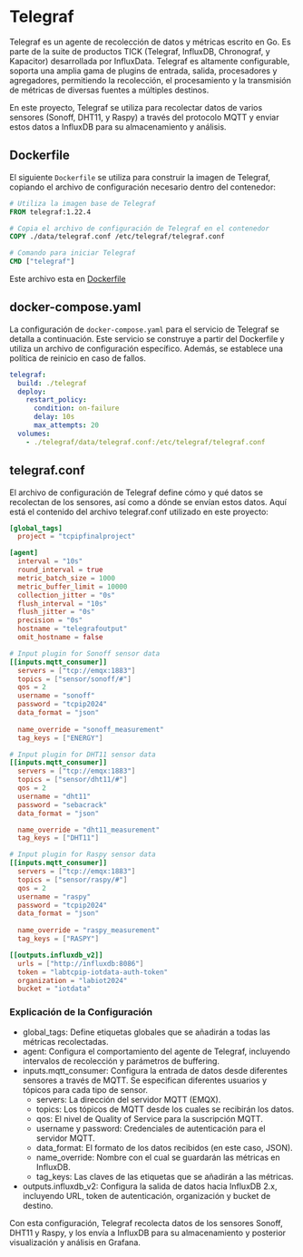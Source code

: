# Telegraf
Telegraf es un agente de recolección de datos y métricas escrito en Go. Es parte de la suite de productos TICK (Telegraf, InfluxDB, Chronograf, y Kapacitor) desarrollada por InfluxData. Telegraf es altamente configurable, soporta una amplia gama de plugins de entrada, salida, procesadores y agregadores, permitiendo la recolección, el procesamiento y la transmisión de métricas de diversas fuentes a múltiples destinos.

En este proyecto, Telegraf se utiliza para recolectar datos de varios sensores (Sonoff, DHT11, y Raspy) a través del protocolo MQTT y enviar estos datos a InfluxDB para su almacenamiento y análisis.

## Dockerfile
El siguiente `Dockerfile` se utiliza para construir la imagen de Telegraf, copiando el archivo de configuración necesario dentro del contenedor:

```dockerfile
# Utiliza la imagen base de Telegraf
FROM telegraf:1.22.4

# Copia el archivo de configuración de Telegraf en el contenedor
COPY ./data/telegraf.conf /etc/telegraf/telegraf.conf

# Comando para iniciar Telegraf
CMD ["telegraf"]
```
Este archivo esta en [Dockerfile](https://github.com/danunziata/Aplicaciones_TCP_IP/blob/develop/docs/03-Proyecto_Final/proyecto/server/telegraf/Dockerfile)

## docker-compose.yaml
La configuración de `docker-compose.yaml` para el servicio de Telegraf se detalla a continuación. Este servicio se construye a partir del Dockerfile y utiliza un archivo de configuración específico. Además, se establece una política de reinicio en caso de fallos.
```yaml
telegraf:
  build: ./telegraf
  deploy:
    restart_policy:
      condition: on-failure
      delay: 10s
      max_attempts: 20
  volumes:
    - ./telegraf/data/telegraf.conf:/etc/telegraf/telegraf.conf
```
## telegraf.conf
El archivo de configuración de Telegraf define cómo y qué datos se recolectan de los sensores, así como a dónde se envían estos datos. Aquí está el contenido del archivo telegraf.conf utilizado en este proyecto:
```toml
[global_tags]
  project = "tcpipfinalproject"

[agent]
  interval = "10s"
  round_interval = true
  metric_batch_size = 1000
  metric_buffer_limit = 10000
  collection_jitter = "0s"
  flush_interval = "10s"
  flush_jitter = "0s"
  precision = "0s"
  hostname = "telegrafoutput"
  omit_hostname = false

# Input plugin for Sonoff sensor data
[[inputs.mqtt_consumer]]
  servers = ["tcp://emqx:1883"]
  topics = ["sensor/sonoff/#"]
  qos = 2
  username = "sonoff"
  password = "tcpip2024"
  data_format = "json"
  
  name_override = "sonoff_measurement"
  tag_keys = ["ENERGY"]

# Input plugin for DHT11 sensor data
[[inputs.mqtt_consumer]]
  servers = ["tcp://emqx:1883"]
  topics = ["sensor/dht11/#"]
  qos = 2
  username = "dht11"
  password = "sebacrack"
  data_format = "json"

  name_override = "dht11_measurement"
  tag_keys = ["DHT11"]

# Input plugin for Raspy sensor data
[[inputs.mqtt_consumer]]
  servers = ["tcp://emqx:1883"]
  topics = ["sensor/raspy/#"]
  qos = 2
  username = "raspy"
  password = "tcpip2024"
  data_format = "json"
  
  name_override = "raspy_measurement"
  tag_keys = ["RASPY"]

[[outputs.influxdb_v2]]
  urls = ["http://influxdb:8086"]
  token = "labtcpip-iotdata-auth-token"
  organization = "labiot2024"
  bucket = "iotdata"
```

### Explicación de la Configuración
- global_tags: Define etiquetas globales que se añadirán a todas las métricas recolectadas.
- agent: Configura el comportamiento del agente de Telegraf, incluyendo intervalos de recolección y parámetros de buffering.
- inputs.mqtt_consumer: Configura la entrada de datos desde diferentes sensores a través de MQTT. Se especifican diferentes usuarios y tópicos para cada tipo de sensor.
    - servers: La dirección del servidor MQTT (EMQX).
    - topics: Los tópicos de MQTT desde los cuales se recibirán los datos.
    - qos: El nivel de Quality of Service para la suscripción MQTT.
    - username y password: Credenciales de autenticación para el servidor MQTT.
    - data_format: El formato de los datos recibidos (en este caso, JSON).
    - name_override: Nombre con el cual se guardarán las métricas en InfluxDB.
    - tag_keys: Las claves de las etiquetas que se añadirán a las métricas.
- outputs.influxdb_v2: Configura la salida de datos hacia InfluxDB 2.x, incluyendo URL, token de autenticación, organización y bucket de destino.

Con esta configuración, Telegraf recolecta datos de los sensores Sonoff, DHT11 y Raspy, y los envía a InfluxDB para su almacenamiento y posterior visualización y análisis en Grafana.